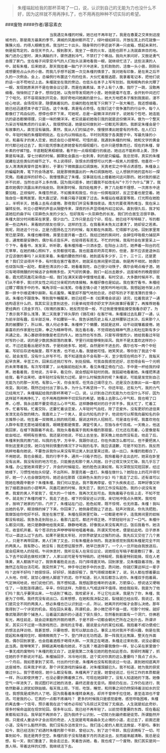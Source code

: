 > 朱槿端起给我的那杯茶喝了一口，说，认识到自己的无能为力也没什么不好，因为这样就不用再挣扎了，也不用再抱种种不切实际的希望。

###废物
####作者/慕容素衣

						当我遇见朱槿的时候，她已经不再年轻了。我是在春夏之交来到这座城市的，那是南方最美的季节，满城的凤凰树都开花了，绿叶细如碎羽，开放在其上的花就像一簇簇火焰，灼得人眼睛生疼。我当时二十出头，随身带的行李还装不满一只皮箱，想起未来时，倒是挺笃定的，自信天不负人。报到那天，我坐了一夜的火车，连脸也顾不上洗就直奔目的地。推门进办公室时，满头满脑的汗，骤然遇到冷气，不禁打了个寒战。我向大家问好，又鼓足勇气自报了家门。坐在格子间享受冷气的人们抬头淡漠地看我一眼，就继续忙活了。这些淡漠的人中，就有朱槿，后来她说，那天我挂着一脑门子汗冲进来，生机勃勃的，活像一头小兽，刚刚长成想要抢占山头的小兽。而我几乎想不起第一次见朱槿的情景了。我对她有印象，是在来之后不久的一次例会。会上，总编例行布置这个月的任务，大伙忙着报选题，我拿着笔记本，把他们说的话一丝不苟地记上去。朱槿就坐在我的旁边，也低头在本子上写写划划。我用眼角的余光瞟了一眼，发现她原来并不是在做会议记录，而是在画素描，本子上有个人像，我吓了一跳，没敢再细看，悄悄侧过了身子，想挡住她，以免领导发现她开小差。她倒是毫不在意，会开到中间还打了个哈欠。好不容易挨到开完会，我好奇地问她画的是什么，她大方地把本子推到我面前，漫不经心地说，会场现形录，随便画着玩的。总编的脸在她笔下只剩下了一张大嘴巴，我还想细看，她已经迅速把本子收了回去。这个朱槿，真是有点奇怪。在我们这个竞争激烈的行业中，每个人都像打了鸡血似的，想停也停不下来，可她呢，总是一副懒洋洋的样子，说她有个性吧，她连抵抗的姿态都懒得摆，只是一味的懒洋洋。老实说最初她吸引我的就是这份懒洋洋。做为一个整天为采访写稿焦虑的行业新人，我很想知道，她是如何做到对一切都无所谓的。我断定朱槿会是个有故事的人。直觉没有骗我。果然，我从人们的描述中，慢慢拼凑出她曾有的传奇。在人们口中，年轻时候的朱槿聪明佻达，在业内以特稿出名，平时则周旋于各类圈子中，写最先锋的小说，和最有才的男人恋爱，她还会拉小提琴呢。可惜的是，我遇到朱槿的时候，她和文学的黄金时代都已经过去了。我只能凭想象还原她曾有的烟视媚行。也许只是想象而已，现在的朱槿，穿朴素的仔裤T恤，平底鞋配黑框眼镜，看不到一点烟视媚行的痕迹。她远远不能称得上美，顶多算是有味道，穿七分裤的时候，脚踝处会露出一处刺青，刺的是只蝙蝠。我总觉得，真实的朱槿就藏在这些类似的细节之下。书上说得好，张恨水的理想可以代表一般男人的理想。他喜欢一个女人清清爽爽穿件蓝布罩衫，于罩衫下微微露出红绸旗袍，天真老实之中带点诱惑性。朱槿身上的蝙蝠刺青，笔下的会场速写，就是那微微露出的一角红绸旗袍吧，让人想掀开她的蓝布衫一探究竟。抱着这样的好奇心，我慢慢靠近了朱槿，没事就在线上缠着她问这问那的。她对我的接近并不抗拒，当然也谈不上多热情，因为我问题多，她打趣我不如改名叫“十万个为什么”算了。我喜欢她偶尔流露出来的俏皮劲。刚来那时候，我四处租房子，换了几处都不理想，一次房东中途要加租，正烦恼时，朱槿忽然说，不如搬来和我住，你出一份房租就好，反正空着也是空着。她独自住一套两居室。我大喜过望，拎着只箱子就搬了过去。朱槿站在楼道里等我，灯光照在她脸上，半明半灭，她看上去有点疲倦。那夜我们并没有秉烛夜谈。南方的夏夜溽热难当，我在床上辗转反侧，听见小提琴的声音从隔壁传来，深夜的乐声显得格外如泣如诉。直到很久后，我才知道她拉的曲子叫《亚麻色头发的少女》。恰好我有一头亚麻色的长发。我们的合居生活很平静。朱槿大部分时间都呆在家里，很少出门，工作只是去应个卯，现在，她已经不写特稿了，写的都是一些边角料，来看她的朋友也很少。这样的生活，在我看来未免太过凄清了，她却安之若素。我呢，刚进这个行业，正是力图扬名立万的时候，每天都在外面跑，忙得脚不沾地，回到家里常常已是深夜。朱槿也睡得晚，房里总是开着一盏灯。我经过她的房间时，会屏住呼吸极力捕捉声音，通常都是安静的，偶尔有点音乐声，也轻得若有若无。不忙的时候，我有时会在家里呆上一个下午。看看书，发发呆，听听歌，看朱槿拎着一只洒水壶，在阳台上浇花，她养着一阳台的花花草草，在她的精心照料下，长势都很可喜。我也挺喜欢莳弄花草的，但是，那不应该是退休后才应该做的事吗？从背影来看，朱槿的腰依然纤瘦，她到底有多少岁，三十，三十三，还是更老？我们交谈得并不多，有时我在客厅看港片，她就呆在房间里听昆曲，倒是两不相扰。她偶尔也烧饭叫我一起吃，都是些清淡的小菜，她看着我吃，自己很少动筷子，偶尔会喝点梅子酒，她只有喝得微醺的时候话才会稍微多些。天气好的黄昏，我们一起出去散步。这座城市的晚霞很好看，霞光把凤凰花染得血一般，我们在满天彩霞中慢慢地走着，有时交谈，大多数时候并不。我们从不牵手，我讨厌女性之间过分亲昵的肉体接触，朱槿好像也是如此。我在客厅看书，朱槿经过瞟了瞟我手中的书，嘴角浮现一丝浅笑。你看言情小说？她笑吟吟地问我。我想起她书架上的那一排卡尔维诺博尔赫斯，有点羞惭，嘴里却不服气地抢白说，亦舒写的才不是浅薄的言情小说。朱槿也不跟我争。等到我午睡醒来，她已经把一本《如果墙会说话》读完，拉着我说了一通结构语言什么的，我其实没注意到这些，只是单纯觉得亦舒文字流利故事好看罢了。再推荐她看更经典的《流金岁月》、《玫瑰的故事》，她反而觉得一般，不过倒是慢慢能接受我看亦舒了。为了表示我不那么浅薄，第二天我拿了砖头厚的《镜花缘》在客厅啃，朱槿接过去乱翻了一通，认为前半部有趣，后半部乏味，不如腰斩一半。我告诉她历史上有人这样腰斩过水浒，后来那个人真的被腰斩了。所以嘛，做人何必多事。朱槿伸了个懒腰，她就是这样，动不动就嚷着疲倦。她最喜欢的作家是杜拉斯，奉之为精神导师。我左看右看，不觉得她在精神气质上和杜拉斯有多少共通之处，清心寡欲得倒像是老庄的传人。她当然也写东西，只是写得慢而少。她给我看过年轻时写的小说，说的是少数民族部落的故事，字里行间能够嗅到巫风。我并不是太喜欢这样的小说，不过还能看出是好东西，于是劝她多写。她呢，自然是听不进去的，偶尔也写一两个中短篇，写好后存进电脑里，既不发表，也不给人看。我替她可惜，她笑笑说，等你到了我这个年纪，就会发现，没有什么非写不可。我不知道我会不会有那一天，至少我现在明白不了。我每天起早贪黑，辛苦工作，回来后还挑灯写作，到处投稿。可我自我感觉还好，总觉得会有一个光明的未来等着我。有次写得累了，从电脑前抬起头来，看见朱槿正倚在门边，手中是一杯给我的绿茶，她看着我，忽地说，方辛辛，看见你，就会想起年轻时的我。我狐疑地看着她。朱槿把茶递给我，看不出来吧，谁年轻时没有努力过呢。是什么时候放弃的呢？朱槿说，可能是发觉到自己无能为力的那一天吧。有那么一天，你会发现，任凭自己竭尽全力，还是没办法做出一丝一毫的改变。我问她，既然已经付出了那么多，为什么不再坚持一下。你还年轻，还有力气，我的力气已经用光了。朱槿端起给我的那杯茶喝了一口，说，认识到自己的无能为力也没什么不好，因为这样就不用再挣扎了，也不用再抱种种不切实际的希望。她看上去那么心平气和，我也喝了口茶，心想，我永远都不要变得这么心平气和。这样静静相对的日子并不多。我太忙了，忙着工作，忙着写稿，忙着交际，还要忙着谈恋爱。人年轻时气血旺，除了恋爱外，没有更好的途径来发泄无处存放的精力。我喜欢上了一个男人，是业内知名的才子，他说他可以帮我向最知名的杂志推荐小说。他生着一双微微上挑的桃花眼，据说这样的人招桃花，可是谁在乎呢，我喜欢他在人群中有意无意地凝视着我，眼睛里都是情意，满堂兮美人，忽独与余兮目成。一天晚上，他送我回家，在楼下踟蹰着不肯走。我抬头看看属于我和朱槿的那扇窗，灯光还在亮着，心里像是有蚊虫啮过，明明有些害怕，我还是对他说，不如上去坐坐。那天晚上他自然没有走。他走了后，朱槿来到我的房门前，叫我的名字，方辛辛，我跟你说过，你在外面怎么都可以，但不要把男人带到这里来过夜。她只在特别慎重的情况下才叫我的名字。我应该道歉，可是不知怎的，我反而挑衅地看向她说，不要告诉我你从来没有带过男人到这里来过夜。话一出口，朱槿的脸都白了。不用她说，我也会搬走，我的行李不多，通共一只箱子而已。我拎着箱子走出去时，她呆在卧室没有出来。我没有别的地方可去，只能搬去和那个男人同居。日子过得又快又忙碌，我几乎忘了朱槿。办公室她来得更少了，开会的时候碰见，她的脸色淡漠如常。有次深夜加完班回家，经过她楼下，习惯性地抬头仰望，不出所料，那里亮着一盏灯。朱槿在做什么？她阳台上的花开得可好，她一个人也会做饭吃吗，她还会拉那首《亚麻色头发的少女》吗？我走了之后，还有谁可以陪她在晚霞中散步？朱槿朱槿，我们何以至此。我不敢再停留，低下头疾疾走过，耳畔好像又听到了细若游丝的小提琴声。凤凰花谢的时候，我失恋了。我的工作没有起色，我的小说没有发表，我爱的男人不爱我了，偌大的一个城市，我再次无处可去。我拖着箱子在街上走，不知不觉中，就走到了朱槿的楼下。我走了进去，楼下的保安还认识我，亲切地冲我点头微笑。我咬咬牙，按响了她家的门铃。门开了，朱槿站在门边，脸色如常，既不惊愕，也无欣喜。朱槿！我叫出她的名字，眼泪倏的掉了下来。你回来了。她侧身把我让了进去，轻声对我说，你先洗把脸，我做饭给你吃好不好。我坐在客厅里，朱槿在厨房里忙碌，一切都是老样子，连我房间里的蚊帐都没有收起。我急急走到阳台上，看那几盆花，都还开得正艳，不禁轻轻吁出了一口气。朱槿什么都没问我。她只是静静地给我夹菜，静静地喝酒，好像我从来没有离开过。饭后我看书，她浇花，收音机开着，有个苍凉的女声咿咿呀呀地唱着粤曲。所谓天荒地老，便是如此吧。日子原本可以一直这么过下去的。如果不是我太年轻、对世界欲望太过强烈的话。我先后又交往了几个男人，只是不再带回家。男人们来了又去，只有朱槿是永恒的。我逐渐感觉到我和朱槿是完全不同的两类人。我有野心，她没有；我还想征服世界，她早已放弃了。一个人一旦开始自我放逐后，就会招来他人的轻视。午间休息时，我听见有人在背后议论，说她现在写稿子都是敷衍了事，这么下去不如调去做校对算了。人家以前可是专写特稿的。还特稿呢，我看是特别能搞，现在人老珠黄，男人都搞不动了。我铁青着脸走出去，将门摔得震天响。回到家里，见朱槿趿着凉拖，施施然正在阳台浇花呢。我突然来了气，伸手夺过她手中的水壶，质问她，你就打算这样过一辈子吗？这样不好吗？她很惊讶。好好好，简直好极了。我气得眼泪都来了，说，别人都在想着要出人头地，你呢，就甘心做他人脚底下的泥。你不知道，别人背后都怎么说你。朱槿双手抱着肩，气定神闲地说，他们说他们的，我不想知道。我想起那些难听的话来，万箭穿心，想说话又哽咽住了，一张脸涨得通红。辛辛，你别这样，为那些人气成这样不值得。她给我拍背。我是为了他们吗？我几乎要哭出来，一句话到了嘴边，我咬紧牙关，不让它吐出来，我是为了你，朱槿，我是为了你啊。我终究没有说出口。后来想想，在她和我决裂之前，裂缝就已经出现，我说过，我们是完全不同的两类人，想必朱槿也已认识到这一点，所以，她离开的时候才会那么决绝。那年我得到了一个评奖的机会。现在回头来看，所谓机会，渺小微茫得不值一提。可那个时候，就好像武陵源的那个捕渔人，沿着逼仄曲折的小道走了很久很久，忽然看到前面有一个洞穴，仿佛若有光，再往前走，就会迎来豁然开朗的境界，于是不顾一切都会朝光芒所在之处扑去。所谓评奖，其实只不过是一场游戏而已，游戏的主导者，据说是业内的某位权威。我抱着不成功便成仁的想法去拜访他，我甚至想，只要他想，我可以献出自己。事实上他对我并不感兴趣，倒是在我提起和朱槿同住时，眼晴微微亮了一下。登门拜访无功而退。那一阵我无比焦躁，整天在外面跑，偶尔回到家里，也会抱着酒瓶子喝得大醉。一天我正在喝酒，朱槿走过来劝我，说没必要如此当真。我嘿嘿笑了，醉眼迷离地看向她说，不当真？难道你要我像你一样，甘心呆在家里做个一事无成的废物吗？朱槿的脸又白了。这是我第二次看见她的脸色如此苍白。我顿时清醒了，抓住她的手不断说对不起。朱槿抽回手，冷冷地问我，这个奖对你真的这么重要吗？我点了点头。一个月后，我如愿拿到了奖项。付出的代价是，朱槿再也没有和我说过一句话，直到她彻底离开这座城市。后来我才听说，那个评奖游戏的操纵者，对朱槿觊觎已久。我不知道，她为我的获奖做过什么，我宁愿相信，她什么都没有做。朱槿离开了这里。她曾经说过，任何工作的本质都是一样，所以即使厌倦了，也没必要折腾着换工作。可现在她辞职了。没有人知道她的下落。她像空气一样消失了。我试图打听过她的消息，最终还是杳无音讯。报纸仍在出，工作仍在进行，我依然勤奋上进犹如铁姑娘。每天我上班，下班，吃饭，睡觉，和同事之间仍然保持着淡如水的交往。我想我是成熟的人了吧。因为我看着朱槿转身离去，却并不曾伸手拉住她，甚至连泪也不曾流。可是我的心，它真的一点都不疼痛吗？ 更多的时候我只是感觉疲倦，感觉呼吸困难，朱槿的离去像一个信号，预示着我在这个城市必将如飞鸟掠过天空般了无痕迹。人生就是如此奇妙，很多时候命运就在现世轮回。很多年以后，我已经不再年轻了。以前觉得重要的东西，现在看起来都有如浮云。我早就不再拼命了，因为我终于认识到，一切努力到最终都是徒劳。所谓豁然开朗，只是成人童话中才会出现的奇迹，人生就是弯弯曲曲永无止境的小道，走过去了，前面还是小道，没有什么豁然开朗。我们没有办法改变什么。我们连心爱的人都无法挽留，不是吗。事到如今，我已经活到了初遇时朱槿的那个年龄，曾经以为，到了这个年龄，我应该拥有了一切。可事到如今，我还是两手空空。朱槿的影子没有随着岁月的流逝淡去，反而越来越清晰。我总是设想，有一天，我们重逢了，我会走过去，笑着告诉她，看，我也成了一个废物，我们其实是同一类人呀。带着这样的幻想，我继续活下去。			  		